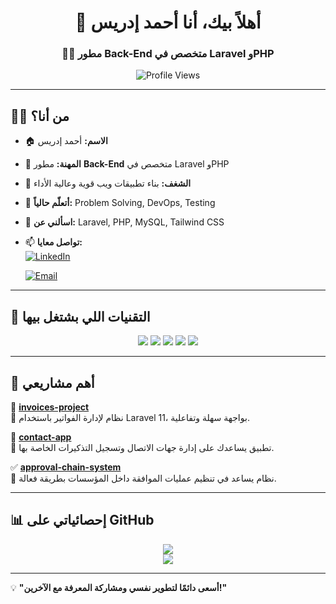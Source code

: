 <h1 align="center">👋 أهلاً بيك، أنا أحمد إدريس</h1>  
<h3 align="center">👨‍💻 مطور Back-End متخصص في Laravel وPHP</h3>  

<p align="center">
  <img src="https://komarev.com/ghpvc/?username=ahmed-on391&label=Profile%20Views&color=0e75b6&style=flat" alt="Profile Views" />
</p>  

---

## 👨‍💻 **من أنا؟**  
- 🏠 **الاسم:** أحمد إدريس  
- 💼 **المهنة:** مطور **Back-End** متخصص في Laravel وPHP  
- 🚀 **الشغف:** بناء تطبيقات ويب قوية وعالية الأداء  
- 🌱 **أتعلّم حالياً:** Problem Solving, DevOps, Testing  
- 💬 **اسألني عن:** Laravel, PHP, MySQL, Tailwind CSS  
- 📫 **تواصل معايا:**  
  [![LinkedIn](https://img.shields.io/badge/LinkedIn-0077B5?style=for-the-badge&logo=linkedin&logoColor=white)](www.linkedin.com/in/ahmed-edress-627b56238)
  
  [![Email](https://img.shields.io/badge/Email-D14836?style=for-the-badge&logo=gmail&logoColor=white)](mailto:ahmededress111@gmail.com)  

---

## 🔧 **التقنيات اللي بشتغل بيها**  
<p align="center">
  <img src="https://img.shields.io/badge/PHP-777BB4?style=for-the-badge&logo=php&logoColor=white" />
  <img src="https://img.shields.io/badge/Laravel-FF2D20?style=for-the-badge&logo=laravel&logoColor=white" />
  <img src="https://img.shields.io/badge/MySQL-4479A1?style=for-the-badge&logo=mysql&logoColor=white" />
  <img src="https://img.shields.io/badge/Tailwind%20CSS-38B2AC?style=for-the-badge&logo=tailwind-css&logoColor=white" />
  <img src="https://img.shields.io/badge/Docker-2496ED?style=for-the-badge&logo=docker&logoColor=white" />
</p>  

---

## 📂 **أهم مشاريعي**  
🚀 **[invoices-project](https://github.com/ahmed-on391/invoices-project)**  
🔹 نظام لإدارة الفواتير باستخدام Laravel 11، بواجهة سهلة وتفاعلية.  

🔗 **[contact-app](https://github.com/ahmed-on391/contact-app)**  
🔹 تطبيق يساعدك على إدارة جهات الاتصال وتسجيل التذكيرات الخاصة بها.  

✅ **[approval-chain-system](https://github.com/ahmed-on391/approval-chain-system)**  
🔹 نظام يساعد في تنظيم عمليات الموافقة داخل المؤسسات بطريقة فعالة.  

---

## 📊 **إحصائياتي على GitHub**  
<p align="center">
  <img src="https://github-readme-stats.vercel.app/api?username=ahmed-on391&show_icons=true&theme=radical" />
  <br>
  <img src="https://github-readme-streak-stats.herokuapp.com/?user=ahmed-on391&theme=radical" />
</p>  

---

💡 **"أسعى دائمًا لتطوير نفسي ومشاركة المعرفة مع الآخرين!"**  
